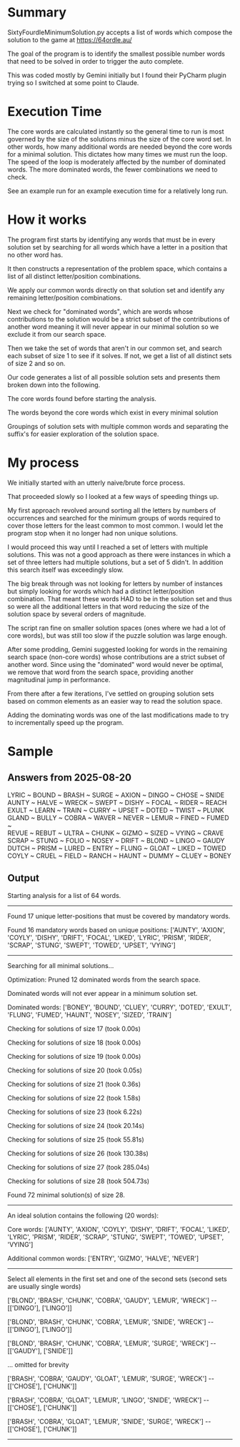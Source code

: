 # Summary

SixtyFourdleMinimumSolution.py accepts a list of words which compose the solution to the game at https://64ordle.au/

The goal of the program is to identify the smallest possible number words that need to be solved in order to trigger the auto complete. 

This was coded mostly by Gemini initially but I found their PyCharm plugin trying so I switched at some point to Claude.

# Execution Time

The core words are calculated instantly so the general time to run is most governed by the size of the solutions minus the size of the core word set. In other words, how many additional words are needed beyond the core words for a minimal solution. 
This dictates how many times we must run the loop. The speed of the loop is moderately affected by the number of dominated words. The more dominated words, the fewer combinations we need to check.

See an example run for an example execution time for a relatively long run. 

# How it works

The program first starts by identifying any words that must be in every solution set by searching for all words which have a letter in a position that no other word has. 

It then constructs a representation of the problem space, which contains a list of all distinct letter/position combinations.

We apply our common words directly on that solution set and identify any remaining letter/position combinations.

Next we check for "dominated words", which are words whose contributions to the solution would be a strict subset of the contributions of another word meaning it will never appear in our minimal solution so we exclude it from our search space.

Then we take the set of words that aren't in our common set, and search each subset of size 1 to see if it solves. If not, we get a list of all distinct sets of size 2 and so on. 

Our code generates a list of all possible solution sets and presents them broken down into the following. 

The core words found before starting the analysis.

The words beyond the core words which exist in every minimal solution

Groupings of solution sets with multiple common words and separating the suffix's for easier exploration of the solution space. 

# My process

We initially started with an utterly naive/brute force process. 

That proceeded slowly so I looked at a few ways of speeding things up. 

My first approach revolved around sorting all the letters by numbers of occurrences and searched for the minimum groups of words required to cover those letters for the least common to most common. I would let the program stop when it no longer had non unique solutions. 

I would proceed this way until I reached a set of letters with multiple solutions. This was not a good approach as there were instances in which a set of three letters had multiple solutions, but a set of 5 didn't. In addition this search itself was exceedingly slow. 

The big break through was not looking for letters by number of instances but simply looking for words which had a distinct letter/position combination. That meant these words HAD to be in the solution set and thus so were all the additional letters in that word reducing the size of the solution space by several orders of magnitude.

The script ran fine on smaller solution spaces (ones where we had a lot of core words), but was still too slow if the puzzle solution was large enough. 

After some prodding, Gemini suggested looking for words in the remaining search space (non-core words) whose contributions are a strict subset of another word. Since using the "dominated" word would never be optimal, we remove that word from the search space, providing another magnitudinal jump in performance.

From there after a few iterations, I've settled on grouping solution sets based on common elements as an easier way to read the solution space.

Adding the dominating words was one of the last modifications made to try to incrementally speed up the program. 

# Sample

## Answers from 2025-08-20

LYRIC ~ BOUND ~ BRASH ~ SURGE ~ AXION ~ DINGO ~ CHOSE ~ SNIDE		AUNTY ~ HALVE ~ WRECK ~ SWEPT ~ DISHY ~ FOCAL ~ RIDER ~ REACH
EXULT ~ LEARN ~ TRAIN ~ CURRY ~ UPSET ~ DOTED ~ TWIST ~ PLUNK		GLAND ~ BULLY ~ COBRA ~ WAVER ~ NEVER ~ LEMUR ~ FINED ~ FUMED
~	
REVUE ~ REBUT ~ ULTRA ~ CHUNK ~ GIZMO ~ SIZED ~ VYING ~ CRAVE		SCRAP ~ STUNG ~ FOLIO ~ NOSEY ~ DRIFT ~ BLOND ~ LINGO ~ GAUDY
DUTCH ~ PRISM ~ LURED ~ ENTRY ~ FLUNG ~ GLOAT ~ LIKED ~ TOWED		COYLY ~ CRUEL ~ FIELD ~ RANCH ~ HAUNT ~ DUMMY ~ CLUEY ~ BONEY

## Output

Starting analysis for a list of 64 words.

--------------------------------------------------

Found 17 unique letter-positions that must be covered by mandatory words.

Found 16 mandatory words based on unique positions: ['AUNTY', 'AXION', 'COYLY', 'DISHY', 'DRIFT', 'FOCAL', 'LIKED', 'LYRIC', 'PRISM', 'RIDER', 'SCRAP', 'STUNG', 'SWEPT', 'TOWED', 'UPSET', 'VYING']

--------------------------------------------------

Searching for all minimal solutions...

Optimization: Pruned 12 dominated words from the search space.

Dominated words will not ever appear in a minimum solution set.

Dominated words: ['BONEY', 'BOUND', 'CLUEY', 'CURRY', 'DOTED', 'EXULT', 'FLUNG', 'FUMED', 'HAUNT', 'NOSEY', 'SIZED', 'TRAIN']

Checking for solutions of size 17 (took 0.00s)

Checking for solutions of size 18 (took 0.00s)

Checking for solutions of size 19 (took 0.00s)

Checking for solutions of size 20 (took 0.05s)

Checking for solutions of size 21 (took 0.36s)

Checking for solutions of size 22 (took 1.58s)

Checking for solutions of size 23 (took 6.22s)

Checking for solutions of size 24 (took 20.14s)

Checking for solutions of size 25 (took 55.81s)

Checking for solutions of size 26 (took 130.38s)

Checking for solutions of size 27 (took 285.04s)

Checking for solutions of size 28 (took 504.73s)

Found 72 minimal solution(s) of size 28.

--------------------------------------------------

An ideal solution contains the following (20 words):

  Core words: ['AUNTY', 'AXION', 'COYLY', 'DISHY', 'DRIFT', 'FOCAL', 'LIKED', 'LYRIC', 'PRISM', 'RIDER', 'SCRAP', 'STUNG', 'SWEPT', 'TOWED', 'UPSET', 'VYING']

  Additional common words: ['ENTRY', 'GIZMO', 'HALVE', 'NEVER']

--------------------------------------------------

Select all elements in the first set and one of the second sets (second sets are usually single words)

  ['BLOND', 'BRASH', 'CHUNK', 'COBRA', 'GAUDY', 'LEMUR', 'WRECK'] -- [['DINGO'], ['LINGO']]

  ['BLOND', 'BRASH', 'CHUNK', 'COBRA', 'LEMUR', 'SNIDE', 'WRECK'] -- [['DINGO'], ['LINGO']]

  ['BLOND', 'BRASH', 'CHUNK', 'COBRA', 'LEMUR', 'SURGE', 'WRECK'] -- [['GAUDY'], ['SNIDE']]

 ... omitted for brevity

  ['BRASH', 'COBRA', 'GAUDY', 'GLOAT', 'LEMUR', 'SURGE', 'WRECK'] -- [['CHOSE'], ['CHUNK']]

 ['BRASH', 'COBRA', 'GLOAT', 'LEMUR', 'LINGO', 'SNIDE', 'WRECK'] -- [['CHOSE'], ['CHUNK']]
 
 ['BRASH', 'COBRA', 'GLOAT', 'LEMUR', 'SNIDE', 'SURGE', 'WRECK'] -- [['CHOSE'], ['CHUNK']]

--------------------------------------------------
